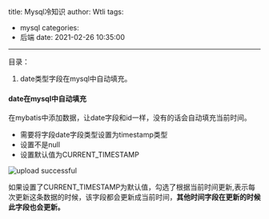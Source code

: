 title: Mysql冷知识
author: Wtli
tags:
  - mysql
categories:
  - 后端
date: 2021-02-26 10:35:00
---
目录：
1. date类型字段在mysql中自动填充。

<!--more-->

#### date在mysql中自动填充

在mybatis中添加数据，让date字段和id一样，没有的话会自动填充当前时间。

- 需要将字段date字段类型设置为timestamp类型
- 设置不是null
- 设置默认值为CURRENT_TIMESTAMP


![upload successful](/images/pasted-68.png)


如果设置了CURRENT_TIMESTAMP为默认值，勾选了根据当前时间更新,表示每次更新这条数据的时候，该字段都会更新成当前时间，**其他时间字段在更新的时候此字段也会更新。**
